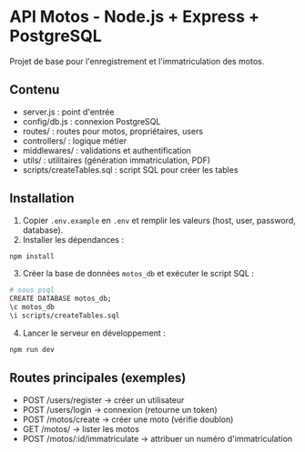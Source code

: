 # API Motos - Node.js + Express + PostgreSQL

Projet de base pour l'enregistrement et l'immatriculation des motos.

## Contenu
- server.js : point d'entrée
- config/db.js : connexion PostgreSQL
- routes/ : routes pour motos, propriétaires, users
- controllers/ : logique métier
- middlewares/ : validations et authentification
- utils/ : utilitaires (génération immatriculation, PDF)
- scripts/createTables.sql : script SQL pour créer les tables

## Installation
1. Copier `.env.example` en `.env` et remplir les valeurs (host, user, password, database).
2. Installer les dépendances :
```bash
npm install
```
3. Créer la base de données `motos_db` et exécuter le script SQL :
```bash
# sous psql
CREATE DATABASE motos_db;
\c motos_db
\i scripts/createTables.sql
```
4. Lancer le serveur en développement :
```bash
npm run dev
```

## Routes principales (exemples)
- POST /users/register  -> créer un utilisateur
- POST /users/login     -> connexion (retourne un token)
- POST /motos/create    -> créer une moto (vérifie doublon)
- GET  /motos/          -> lister les motos
- POST /motos/:id/immatriculate -> attribuer un numéro d'immatriculation

